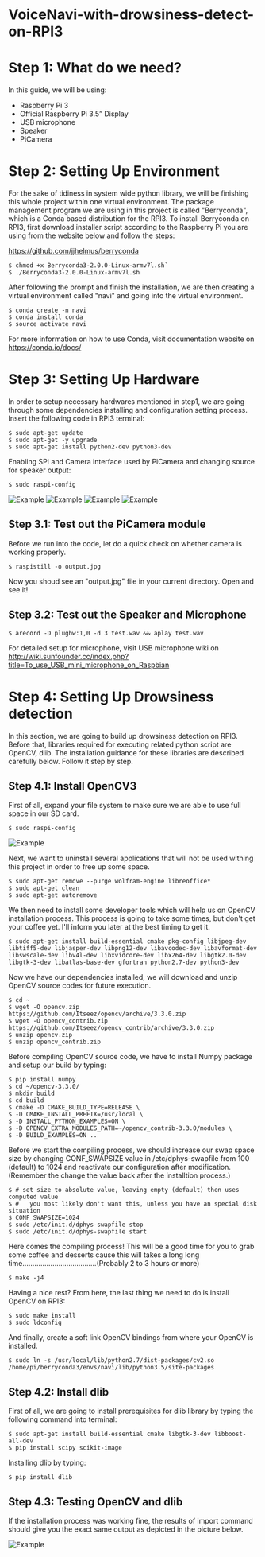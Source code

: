 # VoiceNavi-with-drowsiness-detect-on-RPI3

Step 1: What do we need?
=======================
In this guide, we will be using:

  - Raspberry Pi 3
  - Official Raspberry Pi 3.5” Display
  - USB microphone
  - Speaker
  - PiCamera

Step 2: Setting Up Environment
=============================
For the sake of tidiness in system wide python library, we will be finishing this whole project within one virtual environment. The package management program we are using in this project is called "Berryconda", which is a Conda based distribution for the RPI3. To install Berryconda on RPI3, first download installer script according to the Raspberry Pi you are using from the website below and follow the steps:

https://github.com/jjhelmus/berryconda

```
$ chmod +x Berryconda3-2.0.0-Linux-armv7l.sh`
$ ./Berryconda3-2.0.0-Linux-armv7l.sh
```

After following the prompt and finish the installation, we are then creating a virtual environment called "navi" and going into the virtual environment.

```
$ conda create -n navi
$ conda install conda
$ source activate navi
```

For more information on how to use Conda, visit documentation website on https://conda.io/docs/

Step 3: Setting Up Hardware
==========================

In order to setup necessary hardwares mentioned in step1, we are going through some dependencies installing and configuration setting process. Insert the following code in RPI3 terminal:

```
$ sudo apt-get update
$ sudo apt-get -y upgrade
$ sudo apt-get install python2-dev python3-dev
```

Enabling SPI and Camera interface used by PiCamera and changing source for speaker output: 

```
$ sudo raspi-config
```

![Example](https://github.com/colinycw/VoiceNavi-with-drowsiness-detect-on-RPI3/blob/master/Camera.png "Enable camera interface")
![Example](https://github.com/colinycw/VoiceNavi-with-drowsiness-detect-on-RPI3/blob/master/SPI.png "Enable SPI interface")
![Example](https://github.com/colinycw/VoiceNavi-with-drowsiness-detect-on-RPI3/blob/master/Audio1.png "Audio")
![Example](https://github.com/colinycw/VoiceNavi-with-drowsiness-detect-on-RPI3/blob/master/Audio2.png "Audio")

  Step 3.1: Test out the PiCamera module
  --------------------------------------
  
  Before we run into the code, let do a quick check on whether camera is working properly.
  
  ```
  $ raspistill -o output.jpg
  ```

  Now you shoud see an "output.jpg" file in your current directory. Open and see it!
  
  Step 3.2: Test out the Speaker and Microphone
  ---------------------------------------------
  
  ```
  $ arecord -D plughw:1,0 -d 3 test.wav && aplay test.wav
  ```
  
  For detailed setup for microphone, visit USB microphone wiki on 
  http://wiki.sunfounder.cc/index.php?title=To_use_USB_mini_microphone_on_Raspbian
  
Step 4: Setting Up Drowsiness detection
=======================================

In this section, we are going to build up drowsiness detection on RPI3. Before that, libraries required for executing related python script are OpenCV, dlib. The installation guidance for these libraries are described carefully below. Follow it step by step.

  Step 4.1: Install OpenCV3
  -------------------------
  First of all, expand your file system to make sure we are able to use full space in our SD card.
  ```
  $ sudo raspi-config
  ```
  ![Example](https://github.com/colinycw/VoiceNavi-with-drowsiness-detect-on-RPI3/blob/master/Expand%20File%20System.png "Expand file system")
  
  Next, we want to uninstall several applications that will not be used withing this project in order to free up some space.
  ```
  $ sudo apt-get remove --purge wolfram-engine libreoffice*
  $ sudo apt-get clean
  $ sudo apt-get autoremove
  ```
  
  We then need to install some developer tools which will help us on OpenCV installation process. This process is going to take some times, but don't get your coffee yet. I'll inform you later at the best timing to get it.
  ```
  $ sudo apt-get install build-essential cmake pkg-config libjpeg-dev libtiff5-dev libjasper-dev libpng12-dev libavcodec-dev libavformat-dev libswscale-dev libv4l-dev libxvidcore-dev libx264-dev libgtk2.0-dev libgtk-3-dev libatlas-base-dev gfortran python2.7-dev python3-dev
  ```
  
  Now we have our dependencies installed, we will download and unzip OpenCV source codes for future execution.
  ```
  $ cd ~
  $ wget -O opencv.zip https://github.com/Itseez/opencv/archive/3.3.0.zip
  $ wget -O opencv_contrib.zip https://github.com/Itseez/opencv_contrib/archive/3.3.0.zip
  $ unzip opencv.zip
  $ unzip opencv_contrib.zip
  ```
  
  Before compiling OpenCV source code, we have to install Numpy package and setup our build by typing:
  ```
  $ pip install numpy
  $ cd ~/opencv-3.3.0/
  $ mkdir build
  $ cd build
  $ cmake -D CMAKE_BUILD_TYPE=RELEASE \
  $ -D CMAKE_INSTALL_PREFIX=/usr/local \
  $ -D INSTALL_PYTHON_EXAMPLES=ON \
  $ -D OPENCV_EXTRA_MODULES_PATH=~/opencv_contrib-3.3.0/modules \
  $ -D BUILD_EXAMPLES=ON ..
  ```
  
  Before we start the compiling process, we should increase our swap space size by changing CONF_SWAPSIZE value in /etc/dphys-swapfile from 100 (default) to 1024 and reactivate our configuration after modification. (Remember the change the value back after the installtion process.)
  ```
  $ # set size to absolute value, leaving empty (default) then uses computed value
  $ #   you most likely don't want this, unless you have an special disk situation
  $ CONF_SWAPSIZE=1024
  $ sudo /etc/init.d/dphys-swapfile stop
  $ sudo /etc/init.d/dphys-swapfile start
  ```
  
  Here comes the compiling process! This will be a good time for you to grab some coffee and desserts cause this will takes a long long time.....................................(Probably 2 to 3 hours or more)
  ```
  $ make -j4
  ```
  
  Having a nice rest? From here, the last thing we need to do is install OpenCV on RPI3:
  ```
  $ sudo make install
  $ sudo ldconfig
  ```
  
  And finally, create a soft link OpenCV bindings from where your OpenCV is installed.
  ```
  $ sudo ln -s /usr/local/lib/python2.7/dist-packages/cv2.so /home/pi/berryconda3/envs/navi/lib/python3.5/site-packages
  ```
  
  Step 4.2: Install dlib
  ----------------------

  First of all, we are going to install prerequisites for dlib library by typing the following command into terminal:
  ```
  $ sudo apt-get install build-essential cmake libgtk-3-dev libboost-all-dev
  $ pip install scipy scikit-image
  ```
  
  Installing dlib by typing:
  ```
  $ pip install dlib
  ```
  
  Step 4.3: Testing OpenCV and dlib
  ---------------------------------
  
  If the installation process was working fine, the results of import command should give you the exact same output as depicted in the picture below.
  
  ![Example](https://github.com/colinycw/VoiceNavi-with-drowsiness-detect-on-RPI3/blob/master/opencv%20and%20dlib%20test.png)
